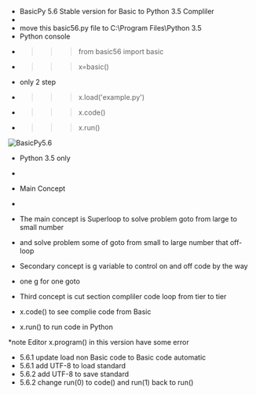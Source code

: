 - BasicPy 5.6 Stable version for Basic to Python 3.5 Compliler 
- 
- move this basic56.py file to C:\Program Files\Python 3.5
- Python console
- >>> from basic56 import basic
- >>> x=basic()
- only 2 step
- >>> x.load('example.py')
- >>> x.code()
- >>> x.run()

![BasicPy5.6](http://2.bp.blogspot.com/-_AOTFDji9ek/VV7FIADEXkI/AAAAAAAAAQs/VZt7FR5FZnU/s400/basicpy56.jpg "Basic to Python Complier")
- Python 3.5 only
- 
- Main Concept
- 
- The main concept is Superloop to solve problem goto from large to small number 
- and solve problem some of goto from small to large number that off-loop 
- Secondary concept is g variable to control on and off code by the way 
- one g for one goto
- Third concept is cut section compliler code loop from tier to tier 


- x.code() to see complie code from Basic 
- x.run() to run code in Python


*note
Editor x.program() in this version have some error
- 5.6.1 update load non Basic code to Basic code automatic
- 5.6.1 add UTF-8 to load standard
- 5.6.2 add UTF-8 to save standard
- 5.6.2 change run(0) to code() and run(1) back to run()
